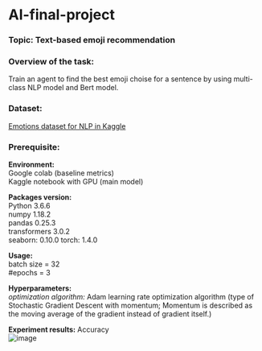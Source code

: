 # AI-final-project
### **Topic:** Text-based emoji recommendation

### **Overview of the task:**  
Train an agent to find the best emoji choise for a sentence by using multi-class NLP model and Bert model.

### **Dataset:**<br>
[Emotions dataset for NLP in Kaggle](https://www.kaggle.com/datasets/praveengovi/emotions-dataset-for-nlp?resource=download)
  
### **Prerequisite:**  

**Environment:**  
Google colab (baseline metrics)  
Kaggle notebook with GPU (main model)
  
**Packages version:**    
Python 3.6.6  
numpy 1.18.2  
pandas 0.25.3  
transformers 3.0.2  
seaborn: 0.10.0
torch: 1.4.0
  
**Usage:**    
batch size = 32  
#epochs = 3  

**Hyperparameters:**  
_optimization algorithm:_ Adam learning rate optimization algorithm (type of Stochastic Gradient Descent with momentum; Momentum is described as the moving average of the gradient instead of gradient itself.)
  
**Experiment results:** Accuracy  
![image](https://user-images.githubusercontent.com/91117215/173069600-b003400c-b00a-403b-aea6-e8a6ef7cd0c2.png)



